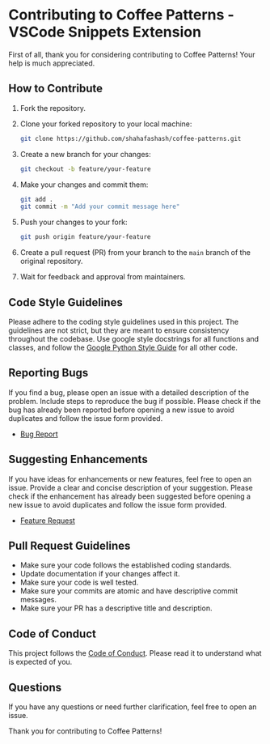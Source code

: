 # Contributing to Coffee Patterns - VSCode Snippets Extension

First of all, thank you for considering contributing to Coffee Patterns! Your help is much appreciated.

## How to Contribute

1. Fork the repository.

2. Clone your forked repository to your local machine:

    ```bash
    git clone https://github.com/shahafashash/coffee-patterns.git
    ```

3. Create a new branch for your changes:

    ```bash
    git checkout -b feature/your-feature
    ```

4. Make your changes and commit them:

    ```bash
    git add .
    git commit -m "Add your commit message here"
    ```

5. Push your changes to your fork:

    ```bash
    git push origin feature/your-feature
    ```

6. Create a pull request (PR) from your branch to the `main` branch of the original repository.

7. Wait for feedback and approval from maintainers.

## Code Style Guidelines

Please adhere to the coding style guidelines used in this project. The guidelines are not strict, but they are meant to ensure consistency throughout the codebase.
Use google style docstrings for all functions and classes, and follow the [Google Python Style Guide](https://google.github.io/styleguide/pyguide.html) for all other code.

## Reporting Bugs

If you find a bug, please open an issue with a detailed description of the problem. Include steps to reproduce the bug if possible.
Please check if the bug has already been reported before opening a new issue to avoid duplicates and follow the issue form provided.

- [Bug Report](https://github.com/shahafashash/coffee-patterns/issues/new?assignees=&labels=bug%2Ctriage&projects=&template=bug_report.yml&title=%5BBUG%5D%3A+)

## Suggesting Enhancements

If you have ideas for enhancements or new features, feel free to open an issue. Provide a clear and concise description of your suggestion.
Please check if the enhancement has already been suggested before opening a new issue to avoid duplicates and follow the issue form provided.

- [Feature Request](https://github.com/shahafashash/coffee-patterns/issues/new?assignees=&labels=feature%2Ctriage&projects=&template=feature_request.yml&title=%5BFEATURE+REQUEST%5D%3A+)

## Pull Request Guidelines

- Make sure your code follows the established coding standards.
- Update documentation if your changes affect it.
- Make sure your code is well tested.
- Make sure your commits are atomic and have descriptive commit messages.
- Make sure your PR has a descriptive title and description.

## Code of Conduct

This project follows the [Code of Conduct](https://github.com/shahafashash/coffee-patterns/blob/main/CODE_OF_CONDUCT.md). Please read it to understand what is expected of you.

## Questions

If you have any questions or need further clarification, feel free to open an issue.

Thank you for contributing to Coffee Patterns!